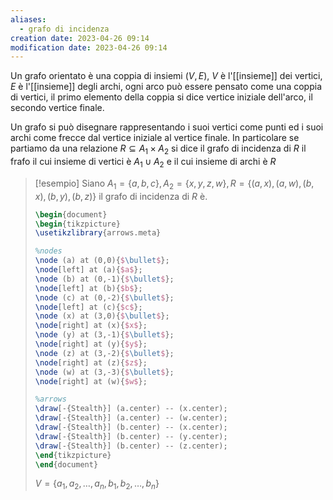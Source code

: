 ```yaml
---
aliases:
  - grafo di incidenza
creation date: 2023-04-26 09:14
modification date: 2023-04-26 09:14
---
```


Un grafo orientato è una coppia di insiemi $(V,E)$, $V$ è l'[[insieme]] dei vertici, $E$ è l'[[insieme]] degli archi, ogni arco può essere pensato come una coppia di vertici, il primo elemento della coppia si dice vertice iniziale dell'arco, il secondo vertice finale.

Un grafo si può disegnare rappresentando i suoi vertici come punti ed i suoi archi come frecce dal vertice iniziale al vertice finale.
In particolare se partiamo da una relazione $R \subseteq A_{1} \times A_{2}$ si dice il grafo di incidenza di $R$ il frafo il cui insieme di vertici è $A_{1} \cup A_{2}$ e il cui insieme di archi è $R$

> [!esempio]
> Siano $A_{1} = \{ a,b,c \}, A_{2} = \{ x,y,z,w \}, R = \{ (a,x),(a,w),(b,x),(b,y),(b,z) \}$ il grafo di incidenza di $R$ è.
> ```tikz
> \begin{document}
> \begin{tikzpicture}
> \usetikzlibrary{arrows.meta}
> 
> %nodes
> \node (a) at (0,0){$\bullet$};
> \node[left] at (a){$a$};
> \node (b) at (0,-1){$\bullet$};
> \node[left] at (b){$b$};
> \node (c) at (0,-2){$\bullet$};
> \node[left] at (c){$c$};
> \node (x) at (3,0){$\bullet$};
> \node[right] at (x){$x$};
> \node (y) at (3,-1){$\bullet$};
> \node[right] at (y){$y$};
> \node (z) at (3,-2){$\bullet$};
> \node[right] at (z){$z$};
> \node (w) at (3,-3){$\bullet$};
> \node[right] at (w){$w$};
> 
> %arrows
> \draw[-{Stealth}] (a.center) -- (x.center);
> \draw[-{Stealth}] (a.center) -- (w.center);
> \draw[-{Stealth}] (b.center) -- (x.center);
> \draw[-{Stealth}] (b.center) -- (y.center);
> \draw[-{Stealth}] (b.center) -- (z.center);
> \end{tikzpicture}
> \end{document}
> ```
>  $V = \{ a_{1},a_{2},\dots,a_{n},b_{1},b_{2},\dots,b_{n} \}$




